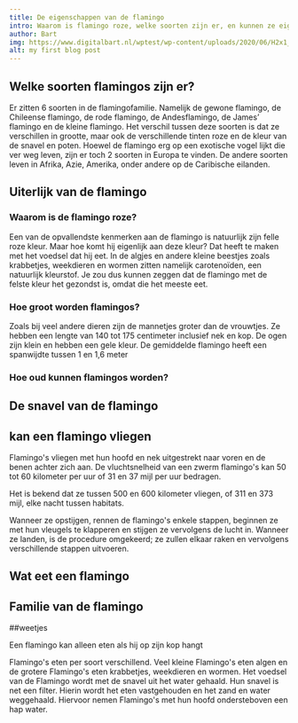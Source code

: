 ```yaml
---
title: De eigenschappen van de flamingo
intro: Waarom is flamingo roze, welke soorten zijn er, en kunnen ze eigenlijk wel vliegen? Vind de antwoorden op deze vragen op deze pagina
author: Bart
img: https://www.digitalbart.nl/wptest/wp-content/uploads/2020/06/H2x1_Amiibo_main.jpg
alt: my first blog post
---
```


## Welke soorten flamingos zijn er?

Er zitten 6 soorten in de flamingofamilie. Namelijk de gewone flamingo, de Chileense flamingo, de rode flamingo, de Andesflamingo, de James’ flamingo en de kleine flamingo. Het verschil tussen deze soorten is dat ze verschillen in grootte, maar ook de verschillende tinten roze en de kleur van de snavel en poten.
Hoewel de flamingo erg op een exotische vogel lijkt die ver weg leven, zijn er toch 2 soorten in Europa te vinden. De andere soorten leven in Afrika, Azie, Amerika, onder andere op de Caribische eilanden.


## Uiterlijk van de flamingo

### Waarom is de flamingo roze?
Een van de opvallendste kenmerken aan de flamingo is natuurlijk zijn felle roze kleur. Maar hoe komt hij eigenlijk aan deze kleur? Dat heeft te maken met het voedsel dat hij eet. In de algjes en andere kleine beestjes zoals krabbetjes, weekdieren en wormen zitten namelijk carotenoïden, een natuurlijk kleurstof. Je zou dus kunnen zeggen dat de flamingo met de felste kleur het gezondst is, omdat die het meeste eet.

### Hoe groot worden flamingos?
Zoals bij veel andere dieren zijn de mannetjes groter dan de vrouwtjes. Ze hebben een lengte van 140 tot 175 centimeter inclusief nek en kop. De ogen zijn klein en hebben een gele kleur.
De gemiddelde flamingo heeft een spanwijdte tussen 1 en 1,6 meter

### Hoe oud kunnen flamingos worden?

## De snavel van de flamingo

## kan een flamingo vliegen
Flamingo's vliegen met hun hoofd en nek uitgestrekt naar voren en de benen achter zich aan. De vluchtsnelheid van een zwerm flamingo's kan 50 tot 60 kilometer per uur of 31 en 37 mijl per uur bedragen.

Het is bekend dat ze tussen 500 en 600 kilometer vliegen, of 311 en 373 mijl, elke nacht tussen habitats.

Wanneer ze opstijgen, rennen de flamingo's enkele stappen, beginnen ze met hun vleugels te klapperen en stijgen ze vervolgens de lucht in. Wanneer ze landen, is de procedure omgekeerd; ze zullen elkaar raken en vervolgens verschillende stappen uitvoeren.

## Wat eet een flamingo


## Familie van de flamingo


##weetjes


Een flamingo kan alleen eten als hij op zijn kop hangt

Flamingo's eten per soort verschillend. Veel kleine Flamingo's eten algen en de grotere Flamingo's eten krabbetjes, weekdieren en wormen. Het voedsel van de Flamingo wordt met de snavel uit het water gehaald. Hun snavel is net een filter. Hierin wordt het eten vastgehouden en het zand en water weggehaald. Hiervoor nemen Flamingo's met hun hoofd ondersteboven een hap water.

